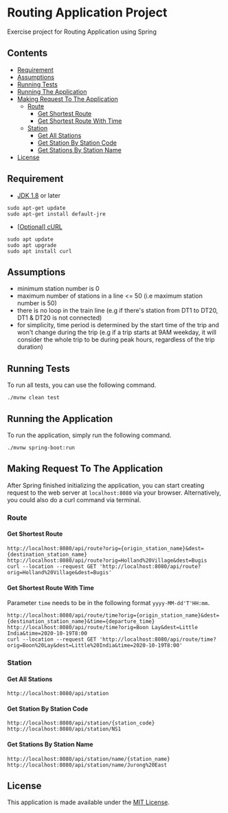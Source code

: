 # Routing Application Project
Exercise project for Routing Application using Spring
                
## Contents
* [Requirement](#requirement)
* [Assumptions](#assumptions)
* [Running Tests](#running-tests)
* [Running The Application](#running-the-application)
* [Making Request To The Application](#making-request-to-the-application)
  * [Route](#route)
    * [Get Shortest Route](#get-shortest-route)
    * [Get Shortest Route With Time](#get-shortest-route-with-time) 
  * [Station](#station)
    * [Get All Stations](#get-all-stations)
    * [Get Station By Station Code](#get-station-by-station-code)
    * [Get Stations By Station Name](#get-stations-by-station-name)
* [License](#license)

## Requirement
- [JDK 1.8](http://www.oracle.com/technetwork/java/javase/downloads/index.html) or later
```   
sudo apt-get update
sudo apt-get install default-jre
```
- [[Optional] cURL](https://curl.haxx.se/download.html)
```                
sudo apt update
sudo apt upgrade    
sudo apt install curl
```

## Assumptions
- minimum station number is 0
- maximum number of stations in a line <= 50 (i.e maximum station number is 50)
- there is no loop in the train line (e.g if there's station from DT1 to DT20, DT1 & DT20 is not connected)
- for simplicity, time period is determined by the start time of the trip and won't change during the trip (e.g if a trip starts at 9AM weekday, it will consider the whole trip to be during peak hours, regardless of the trip duration) 

## Running Tests
To run all tests, you can use the following command.
```
./mvnw clean test
```      

## Running the Application
To run the application, simply run the following command.   
```
./mvnw spring-boot:run
```                                                 

## Making Request To The Application
After Spring finished initializing the application, you can start creating request to the web server at `localhost:8080` via your browser.
Alternatively, you could also do a curl command via terminal.
### Route
#### Get Shortest Route
```                  
http://localhost:8080/api/route?orig={origin_station_name}&dest={destination_station_name}
http://localhost:8080/api/route?orig=Holland%20Village&dest=Bugis                        
curl --location --request GET 'http://localhost:8080/api/route?orig=Holland%20Village&dest=Bugis' 
```  
             
#### Get Shortest Route With Time
Parameter `time` needs to be in the following format `yyyy-MM-dd'T'HH:mm`.
```                       
http://localhost:8080/api/route/time?orig={origin_station_name}&dest={destination_station_name}&time={departure_time}                                                        
http://localhost:8080/api/route/time?orig=Boon Lay&dest=Little India&time=2020-10-19T8:00
curl --location --request GET 'http://localhost:8080/api/route/time?orig=Boon%20Lay&dest=Little%20India&time=2020-10-19T8:00'
```   

### Station
#### Get All Stations
```
http://localhost:8080/api/station
```

#### Get Station By Station Code
``` 
http://localhost:8080/api/station/{station_code}
http://localhost:8080/api/station/NS1

```

#### Get Stations By Station Name
```
http://localhost:8080/api/station/name/{station_name}
http://localhost:8080/api/station/name/Jurong%20East
``` 

## License
This application is made available under the [MIT License](https://opensource.org/licenses/MIT).
